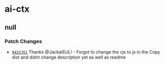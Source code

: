 # ai-ctx

## null

### Patch Changes

- [`9425761`](https://github.com/JackatDJL/ai-ctx/commit/9425761a07919d8e912bcc465988d0d1f7be7b2b) Thanks @JackatDJL! - Forgot to change the cjs to js in the Copy dist and didnt change description yet as well as readme

